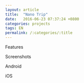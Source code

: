 ```yaml
---
layout: article
title:  "Nano Trip"
date:   2016-06-23 07:37:24 +0800
categories: projects
tags: EN
permalink: /:categories/:title
---
```


Features

Screenshots

Android

iOS